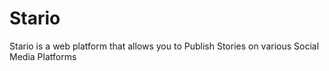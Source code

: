 # Stario
Stario is a web platform that allows you to Publish Stories on various Social Media Platforms
